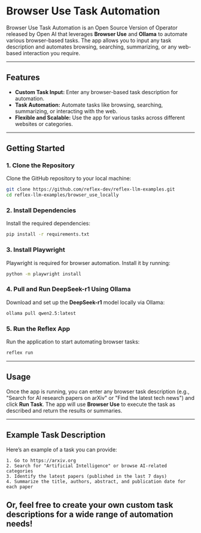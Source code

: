 # Browser Use Task Automation

Browser Use Task Automation is an Open Source Version of Operator released by Open AI that leverages **Browser Use** and **Ollama** to automate various browser-based tasks. The app allows you to input any task description and automates browsing, searching, summarizing, or any web-based interaction you require.

---

## Features
- **Custom Task Input:** Enter any browser-based task description for automation.
- **Task Automation:** Automate tasks like browsing, searching, summarizing, or interacting with the web.
- **Flexible and Scalable:** Use the app for various tasks across different websites or categories.

---

## Getting Started

### 1. Clone the Repository  
Clone the GitHub repository to your local machine:  
```bash  
git clone https://github.com/reflex-dev/reflex-llm-examples.git  
cd reflex-llm-examples/browser_use_locally  
```  

### 2. Install Dependencies  
Install the required dependencies:  
```bash  
pip install -r requirements.txt  
```  

### 3. Install Playwright  
Playwright is required for browser automation. Install it by running:  
```bash  
python -m playwright install  
```  

### 4. Pull and Run DeepSeek-r1 Using Ollama  
Download and set up the **DeepSeek-r1** model locally via Ollama:  
```bash  
ollama pull qwen2.5:latest
```  

### 5. Run the Reflex App  
Run the application to start automating browser tasks:  
```bash  
reflex run  
```  

---

## Usage

Once the app is running, you can enter any browser task description (e.g., "Search for AI research papers on arXiv" or "Find the latest tech news") and click **Run Task**. The app will use **Browser Use** to execute the task as described and return the results or summaries.

---

## Example Task Description

Here’s an example of a task you can provide:

```
1. Go to https://arxiv.org
2. Search for "Artificial Intelligence" or browse AI-related categories
3. Identify the latest papers (published in the last 7 days)
4. Summarize the title, authors, abstract, and publication date for each paper
```

Or, feel free to create your own custom task descriptions for a wide range of automation needs!
--